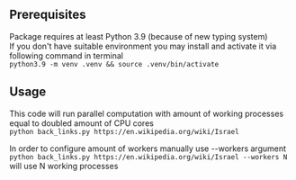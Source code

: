 ## Prerequisites
Package requires at least Python 3.9 (because of new typing system) <br>
If you don't have suitable environment you may install and activate it via following command in terminal <br>
`python3.9 -m venv .venv && source .venv/bin/activate`


## Usage
This code will run parallel computation with amount of working processes equal to doubled amount of CPU cores <br>
`python back_links.py https://en.wikipedia.org/wiki/Israel` 

In order to configure amount of workers manually use --workers argument <br>
`python back_links.py https://en.wikipedia.org/wiki/Israel --workers N` will use N working processes



